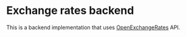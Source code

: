 # Exchange rates backend

This is a backend implementation that uses [OpenExchangeRates](https://openexchangerates.org/) API.

